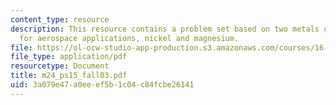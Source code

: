 ```yaml
---
content_type: resource
description: This resource contains a problem set based on two metals of interest
  for aerospace applications, nickel and magnesium.
file: https://ol-ocw-studio-app-production.s3.amazonaws.com/courses/16-01-unified-engineering-i-ii-iii-iv-fall-2005-spring-2006/3a079e47a0eeef5b1c04c84fcbe26141_m24_ps15_fall03.pdf
file_type: application/pdf
resourcetype: Document
title: m24_ps15_fall03.pdf
uid: 3a079e47-a0ee-ef5b-1c04-c84fcbe26141
---
```


